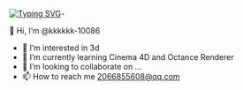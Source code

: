 <a href="https://git.io/typing-svg"><img src="https://readme-typing-svg.demolab.com?font=Fira+Code&weight=500&size=30&duration=2000&pause=1000&color=F7C81D&background=FFFFFF00&center=%E7%9C%9F&vCenter=%E7%9C%9F&width=800&lines=Hello+I+am+kkkkkk%2Cfrom+Guangdong%2CChina" alt="Typing SVG" /></a>- 

👋 Hi, I’m @kkkkkk-10086
- 👀 I’m interested in 3d
- 🌱 I’m currently learning Cinema 4D and Octance Renderer
- 💞️ I’m looking to collaborate on ...
- 📫 How to reach me 2066855608@qq.com

<!---
kkkkkk-10086/kkkkkk-10086 is a ✨ special ✨ repository because its `README.md` (this file) appears on your GitHub profile.
You can click the Preview link to take a look at your changes.
--->
